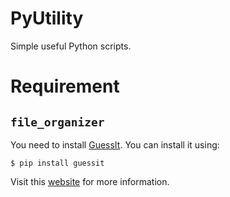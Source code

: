 # PyUtility
Simple useful Python scripts.

# Requirement

## `file_organizer`

You need to install [GuessIt](https://guessit.readthedocs.io/en/latest/). You can install it using:

```
$ pip install guessit
```
Visit this [website](https://guessit.readthedocs.io/en/latest/) for more information.
